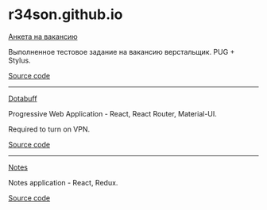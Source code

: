 # r34son.github.io

[Анкета на вакансию](https://r34son.github.io/about)

Выполненное тестовое задание на вакансию верстальщик. PUG + Stylus.

[Source code](https://github.com/r34son/about/tree/master)

***
[Dotabuff](https://r34son.github.io/dotabuff)

Progressive Web Application - React, React Router, Material-UI.

Required to turn on VPN.

[Source code](https://github.com/r34son/dotabuff/tree/master)

***
[Notes](https://r34son.github.io/notes)

Notes application - React, Redux.

[Source code](https://github.com/r34son/notes/tree/master)
